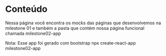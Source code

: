 # Conteúdo
Nessa página você encontra os mocks das páginas que desenvolvemos na milestone 01 e também a pasta que contém nossa página funcional chamada milestone02-app

Nota: Esse app foi gerado com bootstrap npx create-react-app milestone02-app
